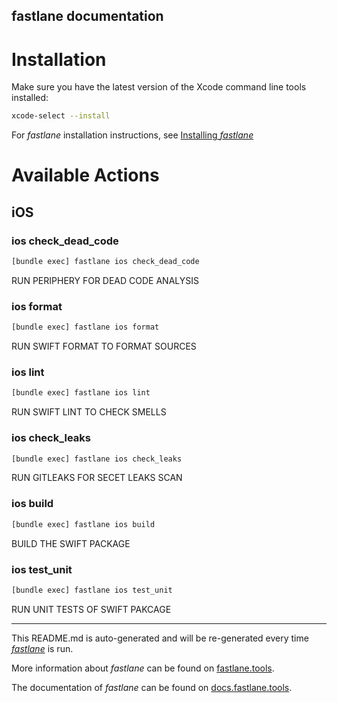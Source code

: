 fastlane documentation
----

# Installation

Make sure you have the latest version of the Xcode command line tools installed:

```sh
xcode-select --install
```

For _fastlane_ installation instructions, see [Installing _fastlane_](https://docs.fastlane.tools/#installing-fastlane)

# Available Actions

## iOS

### ios check_dead_code

```sh
[bundle exec] fastlane ios check_dead_code
```

RUN PERIPHERY FOR DEAD CODE ANALYSIS

### ios format

```sh
[bundle exec] fastlane ios format
```

RUN SWIFT FORMAT TO FORMAT SOURCES

### ios lint

```sh
[bundle exec] fastlane ios lint
```

RUN SWIFT LINT TO CHECK SMELLS

### ios check_leaks

```sh
[bundle exec] fastlane ios check_leaks
```

RUN GITLEAKS FOR SECET LEAKS SCAN

### ios build

```sh
[bundle exec] fastlane ios build
```

BUILD THE SWIFT PACKAGE

### ios test_unit

```sh
[bundle exec] fastlane ios test_unit
```

RUN UNIT TESTS OF SWIFT PAKCAGE

----

This README.md is auto-generated and will be re-generated every time [_fastlane_](https://fastlane.tools) is run.

More information about _fastlane_ can be found on [fastlane.tools](https://fastlane.tools).

The documentation of _fastlane_ can be found on [docs.fastlane.tools](https://docs.fastlane.tools).

